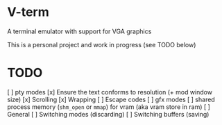 # V-term
A terminal emulator with support for VGA graphics

This is a personal project and work in progress (see TODO below)
# TODO
[ ] pty modes
    [x] Ensure the text conforms to resolution (+ mod window size)
    [x] Scrolling
    [x] Wrapping
    [ ] Escape codes
[ ] gfx modes
    [ ] shared process memory (`shm_open` or `mmap`) for vram (aka vram store in ram)
[ ] General
    [ ] Switching modes (discarding)
    [ ] Switching buffers (saving)
